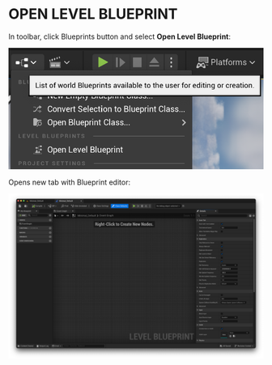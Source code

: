 # OPEN LEVEL BLUEPRINT

In toolbar, click Blueprints button and select **Open Level Blueprint**:

![Blueprints button](/assets/UnrealEditor/UnrealEditor-BlueprintsButton.png)

Opens new tab with Blueprint editor:

![Blueprint Editor](/assets/UnrealEditor/UnrealEditor-BlueprintEditor.png)
